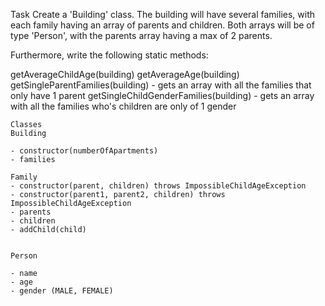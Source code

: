 Task
Create a 'Building' class. The building will have several families, with each family having an array of parents and children.
Both arrays will be of type 'Person', with the parents array having a max of 2 parents.

Furthermore, write the following static methods:

getAverageChildAge(building)
getAverageAge(building)
getSingleParentFamilies(building) - gets an array with all the families that only have 1 parent
getSingleChildGenderFamilies(building) - gets an array with all the families who's children are only of 1 gender

```
Classes
Building

- constructor(numberOfApartments)
- families

Family
- constructor(parent, children) throws ImpossibleChildAgeException 
- constructor(parent1, parent2, children) throws ImpossibleChildAgeException 
- parents
- children
- addChild(child)


Person

- name
- age
- gender (MALE, FEMALE)
